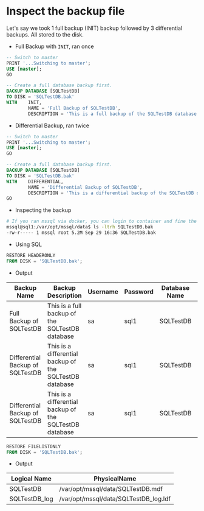 # Inspect the backup file

Let's say we took 1 full backup (INIT) backup followed by 3 differential backups. All stored to the disk.

- Full Backup with `INIT`, ran once

```sql
-- Switch to master
PRINT '...Switching to master';
USE [master];
GO

-- Create a full database backup first.  
BACKUP DATABASE [SQLTestDB]
TO DISK = 'SQLTestDB.bak'
WITH    INIT,
        NAME = 'Full Backup of SQLTestDB',
        DESCRIPTION = 'This is a full backup of the SQLTestDB database';
```

- Differential Backup, ran twice

```sql
-- Switch to master
PRINT '...Switching to master';
USE [master];
GO

-- Create a full database backup first.  
BACKUP DATABASE [SQLTestDB]
TO DISK = 'SQLTestDB.bak'
WITH    DIFFERENTIAL,
        NAME = 'Differential Backup of SQLTestDB',
        DESCRIPTION = 'This is a differential backup of the SQLTestDB database';
GO
```

- Inspecting the backup

```bash
# If you ran mssql via docker, you can login to container and fine the backup
mssql@sql1:/var/opt/mssql/data$ ls -ltrh SQLTestDB.bak 
-rw-r----- 1 mssql root 5.2M Sep 29 16:36 SQLTestDB.bak
```

- Using SQL

```sql
RESTORE HEADERONLY 
FROM DISK = 'SQLTestDB.bak';
```

- Output

| Backup Name                      | Backup Description                                      | Username | Password | Database Name | Position |
|----------------------------------|---------------------------------------------------------|----------|----------|---------------|----------|
| Full Backup of SQLTestDB         | This is a full backup of the SQLTestDB database         | sa       | sql1     | SQLTestDB     | 1        |
| Differential Backup of SQLTestDB | This is a differential backup of the SQLTestDB database | sa       | sql1     | SQLTestDB     | 2        |
| Differential Backup of SQLTestDB | This is a differential backup of the SQLTestDB database | sa       | sql1     | SQLTestDB     | 3        |

```sql
RESTORE FILELISTONLY 
FROM DISK = 'SQLTestDB.bak';
```

- Output

| Logical Name  | PhysicalName                          |
|---------------|---------------------------------------|
| SQLTestDB     | /var/opt/mssql/data/SQLTestDB.mdf     |
| SQLTestDB_log | /var/opt/mssql/data/SQLTestDB_log.ldf |

